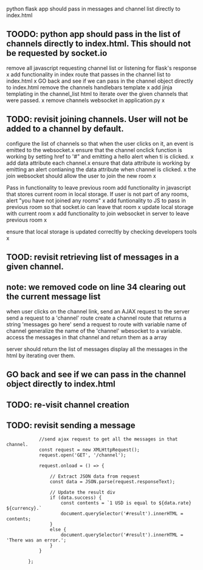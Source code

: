 python flask app should pass in messages and channel list directly to index.html

## TOODO: python app should pass in the list of channels directly to index.html. This should not be requested by socket.io
remove all javascript requesting channel list or listening for flask's response x
add functionality in index route that passes in the channel list to index.html x
    GO back and see if we can pass in the channel object directly to index.html
remove the channels handlebars template x 
add jinja templating in the channel_list html to iterate over the given channels that were passed. x
remove channels websocket in application.py x 

## TODO: revisit joining channels. User will not be added to a channel by default.
configure the list of channels so that when the user clicks on it, an event is emitted to the websocket.x 
    ensure that the channel onclick function is working by setting href to '#" and emitting a hello alert when ti is clicked. x 
    add data attribute each channel.x
    ensure that data attribute is working by emitting an alert contianing the data attribute when channel is clicked. x
the join websocket should allow the user to join the new room x

Pass in functionality to leave previous room 
    add functionality in javascript that stores current room in local storage. If user is not part of any rooms, alert "you have not joined any rooms" x 
    add funtionality to JS to pass in previous room so that socket.io can leave that room x
    update local storage with current room x
    add functionality to join websocket in server to leave previous room x

ensure that local storage is updated correcltly by checking developers tools x 



## TOOD: revisit retrieving list of messages in a given channel.
## note: we removed code on line 34 clearing out the current message list 

when user clicks on the channel link, send an AJAX request to the server
    send a request to a 'channel' route 
    create a channel route that returns a string 'messages go here' 
    send a request to route with variable name of channel
    generalize the name of the 'channel' wbesocket to a variable.
    access the messages in that channel and return them as a array





server should return the list of messages 
display all the messages in the html by iterating over them.

## GO back and see if we can pass in the channel object directly to index.html


## TODO: re-visit channel creation
## TODO: revisit sending a message





                //send ajax request to get all the messages in that channel. 
                const request = new XMLHttpRequest();
                request.open('GET', '/channel');

                request.onload = () => {

                    // Extract JSON data from request
                    const data = JSON.parse(request.responseText);
      
                    // Update the result div
                    if (data.success) {
                        const contents = `1 USD is equal to ${data.rate} ${currency}.`
                        document.querySelector('#result').innerHTML = contents;
                    }
                    else {
                        document.querySelector('#result').innerHTML = 'There was an error.';
                    }
                }

            };